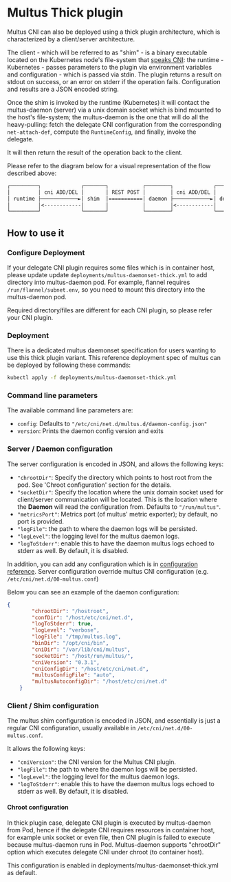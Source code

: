 # Multus Thick plugin

Multus CNI can also be deployed using a thick plugin architecture, which is
characterized by a client/server architecture.

The client - which will be referred to as "shim" - is a binary executable
located on the Kubernetes node's file-system that
[speaks CNI](https://github.com/containernetworking/cni/blob/master/SPEC.md#section-2-execution-protocol):
the runtime - Kubernetes - passes parameters to the plugin via environment
variables and configuration - which is passed via stdin.
The plugin returns a result on stdout on success, or an error on stderr if the
operation fails. Configuration and results are a JSON encoded string.

Once the shim is invoked by the runtime (Kubernetes) it will contact the
multus-daemon (server) via a unix domain socket which is bind mounted to the
host's file-system; the multus-daemon is the one that will do all the
heavy-pulling: fetch the delegate CNI configuration from the corresponding
`net-attach-def`, compute the `RuntimeConfig`, and finally, invoke the delegate.

It will then return the result of the operation back to the client.

Please refer to the diagram below for a visual representation of the flow
described above:

```txt
┌─────────┐             ┌───────┐           ┌────────┐             ┌──────────┐
│         │ cni ADD/DEL │       │ REST POST │        │ cni ADD/DEL │          │
│ runtime ├────────────►│ shim  │===========│ daemon ├────────────►│ delegate │
│         │<------------│       │           │        │<------------│          │
└─────────┘             └───────┘           └────────┘             └──────────┘
```

## How to use it

### Configure Deployment

If your delegate CNI plugin requires some files which is in container host, please update
update `deployments/multus-daemonset-thick.yml` to add directory into multus-daemon pod.
For example, flannel requires `/run/flannel/subnet.env`, so you need to mount this directory
into the multus-daemon pod.

Required directory/files are different for each CNI plugin, so please refer your CNI plugin.

### Deployment

There is a dedicated multus daemonset specification for users wanting to use
this thick plugin variant. This reference deployment spec of multus can be
deployed by following these commands:

```bash
kubectl apply -f deployments/multus-daemonset-thick.yml
```

### Command line parameters

The available command line parameters are:

- `config`: Defaults to `"/etc/cni/net.d/multus.d/daemon-config.json"`
- `version`: Prints the daemon config version and exits

### Server / Daemon configuration

The server configuration is encoded in JSON, and allows the following keys:

- `"chrootDir"`: Specify the directory which points to host root from the pod. See 'Chroot configuration' section for the details.
- `"socketDir"`: Specify the location where the unix domain socket used
for client/server communication will be located. This is the location where the
**Daemon** will read the configuration from. Defaults to `"/run/multus"`.
- `"metricsPort"`: Metrics port (of multus' metric exporter); by default, no port
is provided.
- `"logFile"`: the path to where the daemon logs will be persisted.
- `"logLevel"`: the logging level for the multus daemon logs.
- `"logToStderr"`: enable this to have the daemon multus logs echoed to stderr
as well. By default, it is disabled.

In addition, you can add any configuration which is in [configuration reference](https://github.com/k8snetworkplumbingwg/multus-cni/blob/master/docs/configuration.md#multus-cni-configuration-reference). Server configuration override multus CNI configuration (e.g. `/etc/cni/net.d/00-multus.conf`)

Below you can see an example of the daemon configuration:

```json
{
        "chrootDir": "/hostroot",
        "confDir": "/host/etc/cni/net.d",
        "logToStderr": true,
        "logLevel": "verbose",
        "logFile": "/tmp/multus.log",
        "binDir": "/opt/cni/bin",
        "cniDir": "/var/lib/cni/multus",
        "socketDir": "/host/run/multus/",
        "cniVersion": "0.3.1",
        "cniConfigDir": "/host/etc/cni/net.d",
        "multusConfigFile": "auto",
        "multusAutoconfigDir": "/host/etc/cni/net.d"
    }
```

### Client / Shim configuration

The multus shim configuration is encoded in JSON, and essentially is just a
regular CNI configuration, usually available in `/etc/cni/net.d/00-multus.conf`.

It allows the following keys:

- `"cniVersion"`: the CNI version for the Multus CNI plugin.
- `"logFile"`:  the path to where the daemon logs will be persisted.
- `"logLevel"`: the logging level for the multus daemon logs.
- `"logToStderr"`: enable this to have the daemon multus logs echoed to stderr
  as well. By default, it is disabled.

#### Chroot configuration

In thick plugin case, delegate CNI plugin is executed by multus-daemon from Pod, hence if the delegate CNI requires resources in container host, for example unix socket or even file, then CNI plugin is failed to execute because multus-daemon runs in Pod. Multus-daemon supports "chrootDir" option which executes delegate CNI under chroot (to container host).

This configuration is enabled in deployments/multus-daemonset-thick.yml as default.
